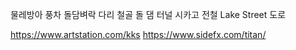 물레방아
풍차
돌담벼락
다리
  철골
  돌
댐
터널
시카고 전철
  Lake Street
도로

https://www.artstation.com/kks
https://www.sidefx.com/titan/